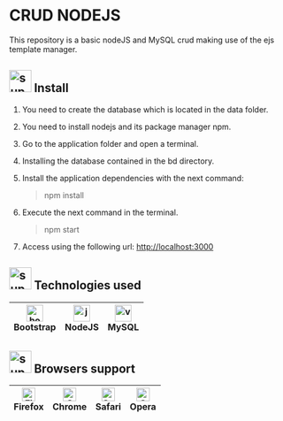 # CRUD NODEJS

This repository is a basic nodeJS and MySQL crud making use of the ejs template manager.

## <img src="https://image.flaticon.com/icons/png/512/969/969955.png" alt="support" width="40" height="40">  Install

1. You need to create the database which is located in the data folder.

2. You need to install nodejs and its package manager npm.

3. Go to the application folder and open a terminal.

4. Installing the database contained in the bd directory.

5. Install the application dependencies with the next command:
   >npm install

6. Execute the next command in the terminal.
   >npm start

7. Access using the following url: <a href="http://localhost:3000" target="__blank">http://localhost:3000</a>

## <img src="https://image.flaticon.com/icons/png/512/390/390112.png" alt="support" width="40" height="40"> Technologies used

<img src="https://cdn.svgporn.com/logos/bootstrap.svg" alt="bootstrap" width="30" height="30"/></br> Bootstrap |  <img src="https://cdn.svgporn.com/logos/nodejs-icon.svg" alt="js" width="30" height="30"/></br> NodeJS | <img src="https://cdn.svgporn.com/logos/mysql.svg" alt="vue" width="30" height="30"/></br> MySQL |
| --------- | --------- |--------- |

## <img src="https://image.flaticon.com/icons/png/512/2435/2435107.png" alt="support" width="40" height="40"> Browsers support

[<img src="https://raw.githubusercontent.com/alrra/browser-logos/master/src/firefox/firefox_48x48.png" alt="Firefox" width="24px" height="24px" />](https://godban.github.io/browsers-support-badges/)</br>Firefox | [<img src="https://raw.githubusercontent.com/alrra/browser-logos/master/src/chrome/chrome_48x48.png" alt="Chrome" width="24px" height="24px" />](https://godban.github.io/browsers-support-badges/)</br>Chrome | [<img src="https://raw.githubusercontent.com/alrra/browser-logos/master/src/safari/safari_48x48.png" alt="Safari" width="24px" height="24px" />](https://godban.github.io/browsers-support-badges/)</br>Safari | [<img src="https://raw.githubusercontent.com/alrra/browser-logos/master/src/opera/opera_48x48.png" alt="Opera" width="24px" height="24px" />](https://godban.github.io/browsers-support-badges/)</br> Opera |
| --------- | --------- | --------- |--------- |
